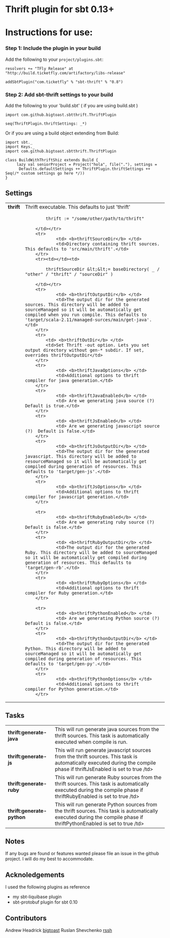 Thrift plugin for sbt 0.13+
====================================

# Instructions for use:
### Step 1: Include the plugin in your build

Add the following to your `project/plugins.sbt`:

    resolvers += "TFly Release" at "http://build.ticketfly.com/artifactory/libs-release"

    addSbtPlugin("com.ticketfly" % "sbt-thrift" % "0.8")

### Step 2: Add sbt-thrift settings to your build

Add the following to your 'build.sbt' ( if you are using build.sbt )


    import com.github.bigtoast.sbtthrift.ThriftPlugin

    seq(ThriftPlugin.thriftSettings: _*)

Or if you are using a build object extending from Build:

    import sbt._
    import Keys._
    import com.github.bigtoast.sbtthrift.ThriftPlugin

    class BuildWithThriftShiz extends Build {
         lazy val seniorProject = Project("hola", file("."), settings =
          Defaults.defaultSettings ++ ThriftPlugin.thriftSettings ++ Seq(/* custom settings go here */))
    }


## Settings

<table>
        <tr>
                <td> <b>thrift</b> </td>
                <td>Thrift executable. This defaults to just 'thrift'</td>
        </tr>
        <tr><td></td><td>

            thrift := "/some/other/path/to/thrift"

        </td></tr>
        <tr>
                <td> <b>thriftSourceDir</b> </td>
                <td>Directory containing thrift sources. This defaults to 'src/main/thrift'.</td>
        </tr>
        <tr><td></td><td>

            thriftSourceDir &lt;&lt;= baseDirectory( _ / "other" / "thrift" / "sourceDir" )

        </td></tr>
        <tr>
                <td> <b>thriftOutputDir</b> </td>
                <td>The output dir for the generated sources. This directory will be added to sourceManaged so it will be automatically get compiled when you run compile. This defaults to 'target/scala-2.11/managed-surces/main/get-java'.</td>
        </tr>
        <tr>
            <td> <b>thriftOutDir</b> </td>
            <td>Set Thrift -out option. Lets you set output directory without gen-* subdir. If set, overrides thriftOutputDir</td>
        </tr>
        <tr>
                <td> <b>thriftJavaOptions</b> </td>
                <td>Additional options to thrift compiler for java generation.</td>
        </tr>
        <tr>
                <td> <b>thriftJavaEnabled</b> </td>
                <td> Are we generating java source (?)  Default is true.</td>
        </tr>
        <tr>
                <td> <b>thriftJsEnabled</b> </td>
                <td> Are we generating javascript source (?)  Default is false.</td>
        </tr>
        <tr>
                <td> <b>thriftJsOutputDir</b> </td>
                <td>The output dir for the generated javascript. This directory will be added to resourceManaged so it will be automatically get compiled during generation of resources. This defaults to 'target/gen-js'.</td>
        </tr>
        <tr>
                <td> <b>thriftJsOptions</b> </td>
                <td>Additional options to thrift compiler for javascript generation.</td>
        </tr>

        <tr>
                <td> <b>thriftRubyEnabled</b> </td>
                <td> Are we generating ruby source (?)  Default is false.</td>
        </tr>
        <tr>
                <td> <b>thriftRubyOutputDir</b> </td>
                <td>The output dir for the generated Ruby. This directory will be added to sourceManaged so it will be automatically get compiled during generation of resources. This defaults to 'target/gen-rb'.</td>
        </tr>
        <tr>
                <td> <b>thriftRubyOptions</b> </td>
                <td>Additional options to thrift compiler for Ruby generation.</td>
        </tr>

        <tr>
                <td> <b>thriftPythonEnabled</b> </td>
                <td> Are we generating Python source (?)  Default is false.</td>
        </tr>
        <tr>
                <td> <b>thriftPythonOutputDir</b> </td>
                <td>The output dir for the generated Python. This directory will be added to sourceManaged so it will be automatically get compiled during generation of resources. This defaults to 'target/gen-py'.</td>
        </tr>
        <tr>
                <td> <b>thriftPythonOptions</b> </td>
                <td>Additional options to thrift compiler for Python generation.</td>
        </tr>

</table>

## Tasks

<table>
        <tr>
                <td> <b>thrift:generate-java</b> </td>
                <td>This will run generate java sources from the thrift sources. This task is automatically executed when compile is run.</td>
        </tr>
        <tr>
                <td> <b>thrift:generate-js</b> </td>
                <td>This will run generate javascript sources from the thrift sources. This task is automatically executed during the compile phase if thriftJsEnabled is set to true /td>
        </tr>
        <tr>
                <td> <b>thrift:generate-ruby</b> </td>
                <td>This will run generate Ruby sources from the thrift sources. This task is automatically executed during the compile phase if thriftRubyEnabled is set to true /td>
        </tr>
         <tr>
                 <td> <b>thrift:generate-python</b> </td>
                 <td>This will run generate Python sources from the thrift sources. This task is automatically executed during the compile phase if thriftPythonEnabled is set to true /td>
         </tr>

</table>


Notes
------------------

If any bugs are found or features wanted please file an issue in the github project. I will do my best to accommodate.


Acknoledgements
---------------
I used the following plugins as reference

 * my sbt-liquibase plugin
 * sbt-protobuf plugin for sbt 0.10


Contributors
------------
Andrew Headrick [bigtoast]("http://github.com/bigtoast")
Ruslan Shevchenko [rssh]("http://github.com/rssh")
